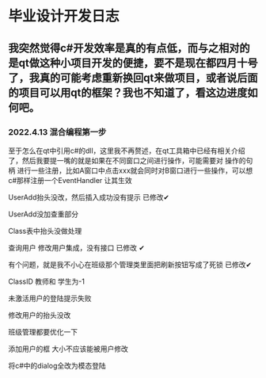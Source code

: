 # 毕业设计开发日志

## 我突然觉得c#开发效率是真的有点低，而与之相对的是qt做这种小项目开发的便捷，要不是现在都四月十号了，我真的可能考虑重新换回qt来做项目，或者说后面的项目可以用qt的框架？我也不知道了，看这边进度如何吧。

### 2022.4.13 混合编程第一步

至于怎么在qt中引用c#的dll，这里我不再赘述，在qt工具箱中已经有相关介绍了，然后我要提一嘴的就是如果在不同窗口之间进行操作，可能需要对 操作的句柄 进行一些注册，比如A窗口中点击xxx就会同时对B窗口进行一些操作，可以想c#那样注册一个EventHandler 让其生效

UserAdd抬头没改，然后插入成功没有提示 已修改✔

UserAdd没加查重部分

Class表中抬头没做处理 

查询用户 修改用户集成，没有接口  已修改 ✔

有个问题，就是我不小心在班级那个管理类里面把刷新按钮写成了死锁  已修改✔

ClassID 教师和 学生为-1

未激活用户的登陆提示失败

修改用户的抬头没改

班级管理都要优化一下

添加用户的框 大小不应该能被用户修改

将c#中的dialog全改为模态登陆
